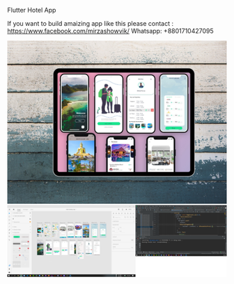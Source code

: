 

Flutter Hotel App

If you want to build amaizing app like this please contact : https://www.facebook.com/mirzashowvik/
Whatsapp: +8801710427095


<img src="preview.jpg">
<img src="139523423_227698285683554_348500318826069725_n.png">
